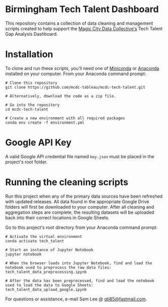 # Birmingham Tech Talent Dashboard

This repository contains a collection of data cleaning and management scripts 
created to help support the [Magic City Data Collective's](https://sites.uab.edu/data-collective/) 
Tech Talent Gap Analysis Dashboard.

# Installation

To clone and run these scripts, you'll need one of
[Miniconda](https://docs.conda.io/en/latest/miniconda.html) or 
[Anaconda](https://www.anaconda.com/) installed on your computer.  From your
Anaconda command prompt:

```
# Clone this repository
git clone https://github.com/mcdc-tableau/mcdc-tech-talent.git

# Alternatively, download the code as a zip file.

# Go into the repository
cd mcdc-tech-talent

# Create a new environment with all required packages
conda env create -f environment.yml
```

# Google API Key

A valid Google API credential file named `key.json` must be placed in the 
project's root folder. 

# Running the cleaning scripts

Run this project when any of the primary data sources have been refreshed with 
updated releases.  All data found in the appropriate Google Drive folders
will first be downloaded to your computer.  After all cleaning and aggregation
steps are complete, the resulting datasets will be uploaded back into their
correct locations in Google Sheets.

Go to this project's root directory from your Anaconda command prompt:

```
# Activate the virtual environment
conda activate tech_talent

# Start an instance of Jupyter Notebook
jupyter notebook

# When the browser loads into Jupyter Notebook, find and load the notebook used to preprocess the raw data files:
tech_talent_data_preprocessing.ipynb

# After the data has been preprocessed, find and load the notebook used to load the data to Google Sheets:
tech_talent_data_upload_google.ipynb
```

For questions or assistance, e-mail Sam Lee @ gti85@fastmail.com.
